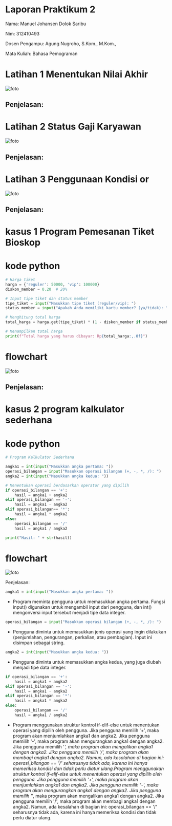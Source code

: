 # Laporan Praktikum 2
Nama: Manuel Johansen Dolok Saribu

Nim: 312410493

Dosen Pengampu:  Agung Nugroho, S.Kom., M.Kom.,

Mata Kuliah: Bahasa Pemograman

# Latihan 1 Menentukan Nilai Akhir
![foto](https://github.com/Manueljds2311105/foto/blob/c5e53c201c0a249ff091ac5e38264feaafc56e8a/Latihan%201.drawio.png)

Penjelasan:
- 

# Latihan 2 Status Gaji Karyawan
![foto](https://github.com/Manueljds2311105/foto/blob/c5e53c201c0a249ff091ac5e38264feaafc56e8a/latihan%202.drawio.png)

Penjelasan:
- 

# Latihan 3 Penggunaan Kondisi or
![foto](https://github.com/Manueljds2311105/foto/blob/c5e53c201c0a249ff091ac5e38264feaafc56e8a/Latihan%203%20kondisi%20or.drawio.png)

Penjelasan:
- 

# kasus 1 Program Pemesanan Tiket Bioskop

# kode python
```python
# Harga tiket
harga = {'reguler': 50000, 'vip': 100000}
diskon_member = 0.20  # 20%

# Input tipe tiket dan status member
tipe_tiket = input("Masukkan tipe tiket (reguler/vip): ")
status_member = input("Apakah Anda memiliki kartu member? (ya/tidak): ")

# Menghitung total harga
total_harga = harga.get(tipe_tiket) * (1 - diskon_member if status_member == "ya" else 1)

# Menampilkan total harga
print(f"Total harga yang harus dibayar: Rp{total_harga:,.0f}")
```
# flowchart
![foto](https://github.com/Manueljds2311105/foto/blob/c5e53c201c0a249ff091ac5e38264feaafc56e8a/Tiket%20Bioskop.drawio.png)

Penjelasan:
- 

# kasus 2 program kalkulator sederhana

# kode python
```python
# Program Kalkulator Sederhana

angka1 = int(input("Masukkan angka pertama: "))
operasi_bilangan = input("Masukkan operasi bilangan (+, -, *, /): ")
angka2 = int(input("Masukkan angka kedua: "))

# Menentukan operasi berdasarkan operator yang dipilih
if operasi_bilangan == '+':
    hasil = angka1 + angka2
elif operasi_bilangan == '-':
    hasil = angka1 - angka2
elif operasi_bilangan== '*':
    hasil = angka1 * angka2
else:
    operasi_bilangan == '/'
    hasil = angka1 / angka2

print("Hasil: " + str(hasil))
```
# flowchart
![foto](https://github.com/Manueljds2311105/foto/blob/c5e53c201c0a249ff091ac5e38264feaafc56e8a/Kalkulator.drawio.png)

Penjelasan:
```python
angka1 = int(input("Masukkan angka pertama: "))
```
- Program meminta pengguna untuk memasukkan angka pertama. Fungsi input() digunakan untuk mengambil input dari pengguna, dan int() mengonversi input tersebut menjadi tipe data integer.
```python
operasi_bilangan = input("Masukkan operasi bilangan (+, -, *, /): ")
```
- Pengguna diminta untuk memasukkan jenis operasi yang ingin dilakukan (penjumlahan, pengurangan, perkalian, atau pembagian). Input ini disimpan sebagai string.  
```python
angka2 = int(input("Masukkan angka kedua: "))
```
- Pengguna diminta untuk memasukkan angka kedua, yang juga diubah menjadi tipe data integer.
```python
if operasi_bilangan == '+':
    hasil = angka1 + angka2
elif operasi_bilangan == '-':
    hasil = angka1 - angka2
elif operasi_bilangan == '*':
    hasil = angka1 * angka2
else:
    operasi_bilangan == '/'
    hasil = angka1 / angka2
```
- Program menggunakan struktur kontrol if-elif-else untuk menentukan operasi yang dipilih oleh pengguna.
    Jika pengguna memilih '+', maka program akan menjumlahkan angka1 dan angka2.
    Jika pengguna memilih '-', maka program akan mengurangkan angka1 dengan angka2.
    Jika pengguna memilih '*', maka program akan mengalikan angka1 dengan angka2.
    Jika pengguna memilih '/', maka program akan membagi angka1 dengan angka2. Namun, ada kesalahan di bagian ini: operasi_bilangan == '/' seharusnya tidak ada, karena ini hanya             memeriksa kondisi dan tidak perlu diatur ulang.Program menggunakan struktur kontrol if-elif-else untuk menentukan operasi yang dipilih oleh pengguna.
    Jika pengguna memilih '+', maka program akan menjumlahkan angka1 dan angka2.
    Jika pengguna memilih '-', maka program akan mengurangkan angka1 dengan angka2.
    Jika pengguna memilih '*', maka program akan mengalikan angka1 dengan angka2.
    Jika pengguna memilih '/', maka program akan membagi angka1 dengan angka2. Namun, ada kesalahan di bagian ini: operasi_bilangan == '/' seharusnya tidak ada, karena ini hanya             memeriksa kondisi dan tidak perlu diatur ulang.
